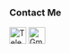 ### Contact Me
<p align="left">
  <a href="https://t.me/id_egoyan" target="_blank"><img src="https://devicons.railway.app/i/telegram.svg" alt="Telegram" width="30px" /></a>
  <a href="mailto:andreyshka3@gmail.com" target="_blank"><img src="https://upload.wikimedia.org/wikipedia/commons/4/4e/Gmail_Icon.png" alt="Gmail" width="30px" /></a>
</p>
